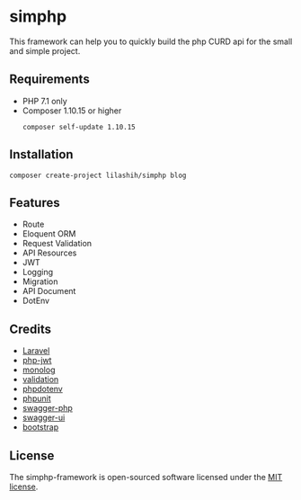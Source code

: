 # simphp

This framework can help you to quickly build the php CURD api for the small and simple project.

## Requirements
- PHP 7.1 only
- Composer 1.10.15 or higher
   ```shell
   composer self-update 1.10.15
   ```

## Installation
```shell
composer create-project lilashih/simphp blog
```

## Features
- Route
- Eloquent ORM
- Request Validation
- API Resources
- JWT
- Logging
- Migration
- API Document
- DotEnv

## Credits
- [Laravel](https://github.com/laravel/laravel)
- [php-jwt](https://github.com/firebase/php-jwt)
- [monolog](https://github.com/Seldaek/monolog)
- [validation](https://github.com/rakit/validation)
- [phpdotenv](https://github.com/vlucas/phpdotenv)
- [phpunit](https://github.com/sebastianbergmann/phpunit)
- [swagger-php](https://github.com/zircote/swagger-php)
- [swagger-ui](https://swagger.io/tools/swagger-ui/)
- [bootstrap](https://getbootstrap.com/)

## License
The simphp-framework is open-sourced software licensed under the [MIT license](https://github.com/lilashih/simphp-framework/blob/master/LICENSE.md).